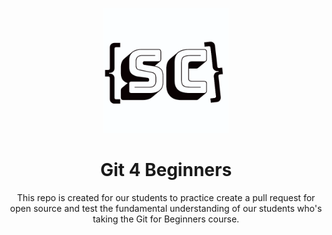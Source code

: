 <p align="center"><a href="https://laravel.com" target="_blank"><img src="https://github.com/SekolahCode/Git4Beginners/blob/main/logo.png?raw=true" width="200" height="200"></a></p>


<h1 align="center"> Git 4 Beginners </h1>

<p align="center">This repo is created for our students to practice create a pull request for open source and test the fundamental understanding of our students who's taking the Git for Beginners course.</p>

